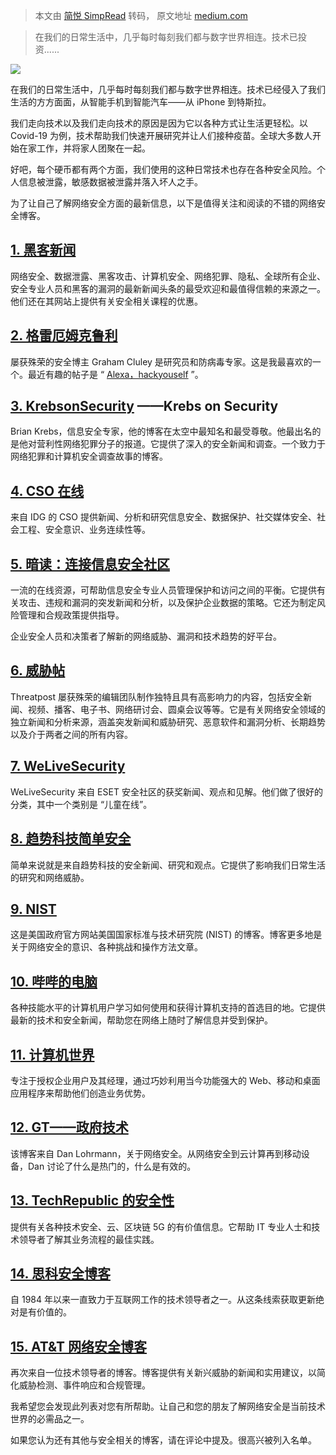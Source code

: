 > 本文由 [简悦 SimpRead](http://ksria.com/simpread/) 转码， 原文地址 [medium.com](https://medium.com/@banagevikas/15-cybersecurity-blogs-to-follow-491cc468965c)

> 在我们的日常生活中，几乎每时每刻我们都与数字世界相连。技术已投资......

![](https://miro.medium.com/max/1400/1*oT1Uadw9D4wLJU5JJKPe5A.jpeg)

在我们的日常生活中，几乎每时每刻我们都与数字世界相连。技术已经侵入了我们生活的方方面面，从智能手机到智能汽车——从 iPhone 到特斯拉。

我们走向技术以及我们走向技术的原因是因为它以各种方式让生活更轻松。以 Covid-19 为例，技术帮助我们快速开展研究并让人们接种疫苗。全球大多数人开始在家工作，并将家人团聚在一起。

好吧，每个硬币都有两个方面，我们使用的这种日常技术也存在各种安全风险。个人信息被泄露，敏感数据被泄露并落入坏人之手。

为了让自己了解网络安全方面的最新信息，以下是值得关注和阅读的不错的网络安全博客。

[1. 黑客新闻](https://thehackernews.com/)
-------------------------------------

网络安全、数据泄露、黑客攻击、计算机安全、网络犯罪、隐私、全球所有企业、安全专业人员和黑客的漏洞的最新新闻头条的最受欢迎和最值得信赖的来源之一。他们还在其网站上提供有关安全相关课程的优惠。

[2. 格雷厄姆克鲁利](https://grahamcluley.com/)
---------------------------------------

屡获殊荣的安全博主 Graham Cluley 是研究员和防病毒专家。这是我最喜欢的一个。最近有趣的帖子是 “ [Alexa，hackyouself](https://www.bitdefender.com/blog/hotforsecurity/alexa-hack-yourself-researchers-describe-new-exploit-that-turns-smart-speakers-against-themselves/) ”。

[3. KrebsonSecurity](https://krebsonsecurity.com/) ——Krebs on Security
----------------------------------------------------------------------

Brian Krebs，信息安全专家，他的博客在太空中最知名和最受尊敬。他最出名的是他对营利性网络犯罪分子的报道。它提供了深入的安全新闻和调查。一个致力于网络犯罪和计算机安全调查故事的博客。

[4. CSO 在线](https://www.csoonline.com/)
---------------------------------------

来自 IDG 的 CSO 提供新闻、分析和研究信息安全、数据保护、社交媒体安全、社会工程、安全意识、业务连续性等。

[5. 暗读：连接信息安全社区](https://www.darkreading.com/)
----------------------------------------------

一流的在线资源，可帮助信息安全专业人员管理保护和访问之间的平衡。它提供有关攻击、违规和漏洞的突发新闻和分析，以及保护企业数据的策略。它还为制定风险管理和合规政策提供指导。

企业安全人员和决策者了解新的网络威胁、漏洞和技术趋势的好平台。

[6. 威胁帖](https://threatpost.com/)
---------------------------------

Threatpost 屡获殊荣的编辑团队制作独特且具有高影响力的内容，包括安全新闻、视频、播客、电子书、网络研讨会、圆桌会议等等。它是有关网络安全领域的独立新闻和分析来源，涵盖突发新闻和威胁研究、恶意软件和漏洞分析、长期趋势以及介于两者之间的所有内容。

[7. WeLiveSecurity](https://www.welivesecurity.com/)
----------------------------------------------------

WeLiveSecurity 来自 ESET 安全社区的获奖新闻、观点和见解。他们做了很好的分类，其中一个类别是 “儿童在线”。

[8. 趋势科技简单安全](https://www.trendmicro.com/en_us/research.html)
-------------------------------------------------------------

简单来说就是来自趋势科技的安全新闻、研究和观点。它提供了影响我们日常生活的研究和网络威胁。

[9. NIST](https://www.nist.gov/blogs/cybersecurity-insights)
------------------------------------------------------------

这是美国政府官方网站美国国家标准与技术研究院 (NIST) 的博客。博客更多地是关于网络安全的意识、各种挑战和操作方法文章。

[10. 哔哔的电脑](https://www.bleepingcomputer.com/)
----------------------------------------------

各种技能水平的计算机用户学习如何使用和获得计算机支持的首选目的地。它提供最新的技术和安全新闻，帮助您在网络上随时了解信息并受到保护。

[11. 计算机世界](https://www.computerworld.com/nl/category/security/)
----------------------------------------------------------------

专注于授权企业用户及其经理，通过巧妙利用当今功能强大的 Web、移动和桌面应用程序来帮助他们创造业务优势。

[12. GT——政府技术](https://www.govtech.com/blogs/lohrmann-on-cybersecurity)
-----------------------------------------------------------------------

该博客来自 Dan Lohrmann，关于网络安全。从网络安全到云计算再到移动设备，Dan 讨论了什么是热门的，什么是有效的。

[**13. TechRepublic 的安全性**](https://www.techrepublic.com/topic/security/)
-------------------------------------------------------------------------

提供有关各种技术安全、云、区块链 5G 的有价值信息。它帮助 IT 专业人士和技术领导者了解其业务流程的最佳实践。

[14. 思科安全博客](https://blogs.cisco.com/security)
----------------------------------------------

自 1984 年以来一直致力于互联网工作的技术领导者之一。从这条线索获取更新绝对是有价值的。

[**15. AT&T 网络安全博客**](https://cybersecurity.att.com/blogs)
----------------------------------------------------------

再次来自一位技术领导者的博客。博客提供有关新兴威胁的新闻和实用建议，以简化威胁检测、事件响应和合规管理。

我希望您会发现此列表对您有所帮助。让自己和您的朋友了解网络安全是当前技术世界的必需品之一。

如果您认为还有其他与安全相关的博客，请在评论中提及。很高兴被列入名单。